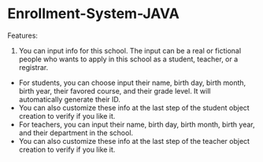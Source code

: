 # Enrollment-System-JAVA
Features:
1. You can input info for this school. The input can be a real or fictional people who wants to apply in this school as a student, teacher, or a registrar. 
- For students, you can choose input their name, birth day, birth month, birth year, their favored course, and their grade level. It will automatically generate their ID. 
- You can also customize these info at the last step of the student object creation to verify if you like it.
- For teachers, you can input their name, birth day, birth month, birth year, and their department in the school. 
- You can also customize these info at the last step of the teacher object creation to verify if you like it.  
